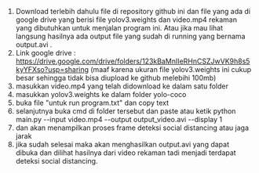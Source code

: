 1. Download terlebih dahulu file di repository github ini dan file yang ada di google drive yang berisi file yolov3.weights dan video.mp4 rekaman yang dibutuhkan untuk menjalan program ini.
Atau jika mau lihat langsung hasilnya ada output file yang sudah di running yang bernama output.avi .
2. Link google drive : https://drive.google.com/drive/folders/123kBaMnIIeRHnCSZJwVK9h8s5kyYFXso?usp=sharing 
(maaf karena ukuran file yolov3.weights ini cukup besar sehingga tidak bisa diupload ke github melebihi 100mb)
2. masukkan video.mp4 yang telah didownload ke dalam satu folder
2. masukkan yolov3.weights ke dalam folder yolo-coco
3. buka file "untuk run program.txt" dan copy text 
4. selanjutnya buka cmd di folder tersebut dan paste atau ketik
python main.py --input video.mp4 --output output_video.avi --display 1
5. dan akan menampilkan proses frame deteksi social distancing atau jaga jarak
6. jika sudah selesai maka akan menghasilkan output.avi yang dapat dibuka dan dilihat hasilnya dari video rekaman tadi menjadi terdapat deteksi social distancing.